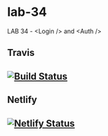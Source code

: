 # lab-34
LAB 34 - &lt;Login /> and &lt;Auth />


## Travis

## [![Build Status](https://travis-ci.org/colosrjones-401d4/lab-34.svg?branch=master)](https://travis-ci.org/colosrjones-401d4/lab-34)


## Netlify 

## [![Netlify Status](https://api.netlify.com/api/v1/badges/0b953ac9-700c-4474-86e8-d7bbe1547aca/deploy-status)](https://app.netlify.com/sites/distracted-bell-1fba64/deploys)